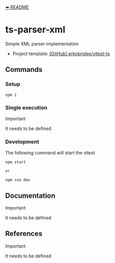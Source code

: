 [⬅️ README](../../README.md)

# ts-parser-xml

Simple XML parser implementation

- Project template: [[GitHub] erkobridee/vitest-ts](https://github.com/erkobridee/vitest-ts)

## Commands

### Setup

```
npm i
```

### Single execution

> [!IMPORTANT]
>
> It needs to be defined

### Development

The following command will start the vitest

```
npm start

or

npm run dev
```

## Documentation

> [!IMPORTANT]
>
> It needs to be defined

## References

> [!IMPORTANT]
>
> It needs to be defined

